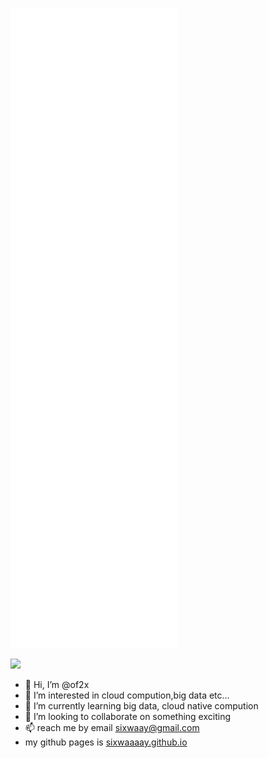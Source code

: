 ![Metrics](/github-metrics.svg)

![](https://github-readme-stats.vercel.app/api?username=sixwaaaay)


- 👋 Hi, I’m @of2x
- 👀 I’m interested in cloud compution,big data etc...
- 🌱 I’m currently learning big data, cloud native compution
- 💞️ I’m looking to collaborate on something exciting
- 📫 reach me by email sixwaay@gmail.com
- my github pages is [sixwaaaay.github.io](https://sixwaaaay.github.io/)






<!---
of2x/of2x is a ✨ special ✨ repository because its `README.md` (this file) appears on your GitHub profile.
You can click the Preview link to take a look at your changes.
--->
